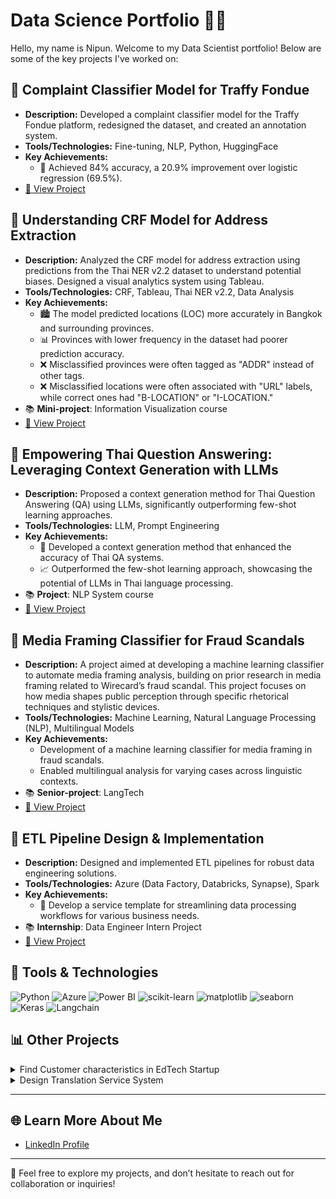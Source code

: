 # Data Science Portfolio 👨‍💻

Hello, my name is Nipun. Welcome to my Data Scientist portfolio! Below are some of the key projects I've worked on:

## 🔄 **Complaint Classifier Model for Traffy Fondue**
   - **Description:** Developed a complaint classifier model for the Traffy Fondue platform, redesigned the dataset, and created an annotation system.
   - **Tools/Technologies:** Fine-tuning, NLP, Python, HuggingFace
   - **Key Achievements:**
     - 🎯 Achieved 84% accuracy, a 20.9% improvement over logistic regression (69.5%).
   - [🔗 View Project](https://github.com/nlp-chula/traffy-predict)

## 🔄 **Understanding CRF Model for Address Extraction**
   - **Description:** Analyzed the CRF model for address extraction using predictions from the Thai NER v2.2 dataset to understand potential biases. Designed a visual analytics system using Tableau.
   - **Tools/Technologies:** CRF, Tableau, Thai NER v2.2, Data Analysis
   - **Key Achievements:**
     - 🏙️ The model predicted locations (LOC) more accurately in Bangkok and surrounding provinces.
     - 📊 Provinces with lower frequency in the dataset had poorer prediction accuracy. 
     - ❌ Misclassified provinces were often tagged as "ADDR" instead of other tags.
     - ❌ Misclassified locations were often associated with "URL" labels, while correct ones had "B-LOCATION" or "I-LOCATION."
   - 📚 **Mini-project**: Information Visualization course
   - [🔗 View Project](https://public.tableau.com/app/profile/nipun.angkavichai3120/viz/InfoVisModelInterpretation2/2_1)


## 🔄 **Empowering Thai Question Answering: Leveraging Context Generation with LLMs**
   - **Description:** Proposed a context generation method for Thai Question Answering (QA) using LLMs, significantly outperforming few-shot learning approaches.
   - **Tools/Technologies:** LLM, Prompt Engineering
   - **Key Achievements:**
     - 🎯 Developed a context generation method that enhanced the accuracy of Thai QA systems.
     - 📈 Outperformed the few-shot learning approach, showcasing the potential of LLMs in Thai language processing.
   - 📚 **Project**: NLP System course
   - [🔗 View Project](https://github.com/Nippypipo/CGAP_TH_QA/tree/main)

## 🔄 **Media Framing Classifier for Fraud Scandals**
   - **Description:** A project aimed at developing a machine learning classifier to automate media framing analysis, building on prior research in media framing related to Wirecard’s fraud scandal. This project focuses on how media shapes public perception through specific rhetorical techniques and stylistic devices.
   - **Tools/Technologies:** Machine Learning, Natural Language Processing (NLP), Multilingual Models
   - **Key Achievements:**
     - Development of a machine learning classifier for media framing in fraud scandals.
     - Enabled multilingual analysis for varying cases across linguistic contexts.
   - 📚 **Senior-project**: LangTech
   - [🔗 View Project](https://github.com/Nippypipo/Media-Framing-Analysis-in-Fraud-Scandals)


## 🔄 **ETL Pipeline Design & Implementation**
   - **Description:** Designed and implemented ETL pipelines for robust data engineering solutions.
   - **Tools/Technologies:** Azure (Data Factory, Databricks, Synapse), Spark
   - **Key Achievements:**
     - 🧹 Develop a service template for streamlining data processing workflows for various business needs.
   - 📚 **Internship**: Data Engineer Intern Project
   - [🔗 View Project](https://medium.com/@nipunaungkawichai_54820/%E0%B8%AA%E0%B8%A3%E0%B9%89%E0%B8%B2%E0%B8%87-etl-pipeline-%E0%B8%94%E0%B9%89%E0%B8%A7%E0%B8%A2-microsoft-azure-end-to-end-data-engineer-project-554c3c90914c)

## 🔧 Tools & Technologies

![Python](https://img.shields.io/badge/Python-3.9-blue)
![Azure](https://img.shields.io/badge/Azure-blue)
![Power BI](https://img.shields.io/badge/Power_BI-Report-blue)
![scikit-learn](https://img.shields.io/badge/scikit--learn-0.24-orange)
![matplotlib](https://img.shields.io/badge/matplotlib-3.4-blue)
![seaborn](https://img.shields.io/badge/seaborn-0.11.2-green)
![Keras](https://img.shields.io/badge/Keras-2.4.3-red)
![Langchain](https://img.shields.io/badge/Langchain-0.0.72-purple)


## 📊  Other Projects

<details>
  <summary>Find Customer characteristics in EdTech Startup</summary>

  **Description:** Applied NLP, K-means clustering, and rule-based classification to identify customer segments.  
  **Technologies:** NLP, K-means, Python, Google Sheet
  - 📚 **Internship**: Data Analyst Intern Project 
  - **Achievements:**  
    - Identified key customer segments for targeted marketing.  
    - Created various charts to visualize insights.
  
</details>

<details>
  <summary>Design Translation Service System</summary>

  **Description:** Designed and implemented a database system to improve translation service efficiency at Chaloem Phra Kiat Translation and Interpretation Center by storing key information like translators, clients, and jobs.  
  **Technologies:** PHP, SQL, Data Flow Diagrams, ER Diagrams
  - 📚 **Project**: Database System course
  - **Achievements:**  
    - Conducted user research and defined system requirements using design thinking.  
    - Analyzed and redesigned system using data flow diagrams and ER diagrams.  
    - Built mockup data and developed a PHP/SQL backend to facilitate work assignments and track monthly revenue.
  - [🔗 View Project](https://github.com/Nippypipo/Translation_Service_System)
  
</details>




---

## 🌐 Learn More About Me

- [LinkedIn Profile](https://www.linkedin.com/in/nipun-angkavichai-935455253/) 

---

💬 Feel free to explore my projects, and don’t hesitate to reach out for collaboration or inquiries!
